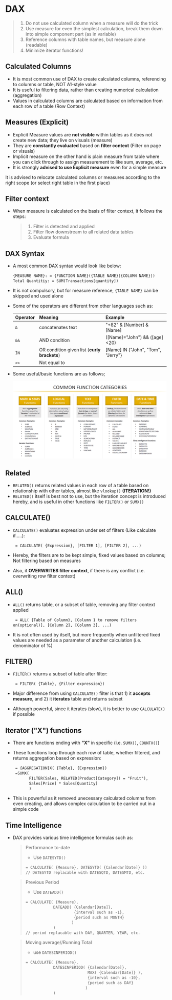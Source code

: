 # DAX

> 1. Do not use calculated column when a measure will do the trick
> 2. Use measure for even the simplest calculation, break them down into simple component part (as in variable)
> 3. Reference columns with table names, but measure alone (readable)
> 4. Minimize iterator functions!



## Calculated Columns

- It is most common use of DAX to create calculated columns, referencing to columns or table, NOT A1-style value
- It is useful to filtering data, rather than creating numerical calculation (aggregation)
- Values in calculated columns are calculated based on information from each row of a table (Row Context)

## Measures (Explicit)

- Explicit Measure values are **not visible** within tables as it does not create new data; they live on visuals (measure)
- They are **constantly evaluated** based on **filter context** (Filter on page or visuals)
- Implicit  measure on the other hand is plain measure from table where you can click through to assign measurement to like sum, average, etc.
- It is strongly **advised to use Explicit measure** even for a simple measure

It is advised to relocate calculated columns or measures according to the right scope (or select right table in the first place)

## Filter context

- When measure is calculated on the basis of filter context, it follows the steps:

  > 1. Filter is detected and applied
  > 2. Filter flow downstream to all related data tables
  > 3. Evaluate formula

## DAX Syntax

- A most common DAX syntax would look like below:

  ```dax
  {MEASURE NAME}: = {FUNCTION NAME}({TABLE NAME}[{COLUMN NAME}])
  Total Quantitiy: = SUM(Transactions[quantity])
  ```

- It is not compulsory, but for measure reference, `{TABLE NAME}` can be skipped and used alone

- Some of the operators are different from other languages such as:

  | Operator | Meaning                                      | Example                            |
  | -------- | -------------------------------------------- | ---------------------------------- |
  | `&`      | concatenates text                            | "+82" & [Number] & [Name]          |
  | `&&`     | AND condition                                | ([Name]="John") && ([age]<20)      |
  | `IN`     | OR condition given list (**curly brackets**) | [Name] IN {"John", "Tom", "Jerry"} |
  | `<>`     | Not equal to                                 |                                    |

- Some useful/basic functions are as follows;

  ![](Tips/DAX_functions.png)

## Related

- `RELATED()` returns related values in each row of a table based on relationship with other tables, almost like `vlookup()` **(ITERATION!)**
- `RELATED()` itself is best not to use, but the iteration concept is introduced hereby, and is useful in other functions like `FILTER()` or `SUMX()`

## CALCULATE()

- `CALCULATE()` evaluates expression under set of filters (Like calculate if.....):

  ```dax
   = CALCULATE( {Expression}, [FILTER 1], [FILTER 2], ...)
  ```
  
- Hereby, the filters are to be kept simple, fixed values based on columns; Not filtering based on measures
- Also, it **OVERWRITES filter context**, if there is any conflict (i.e. overwriting row filter context)

## ALL()

- `ALL()` returns table, or a subset of table, removing any filter context applied

  ```dax
   = ALL( {Table of Column}, [Column 1 to remove filters on(optional)], [Column 2], [Column 3], ...)
  ```
- It is not often used by itself, but more frequently when unfiltered fixed values are needed as a parameter of another calculation (i.e. denominator of %)

## FILTER()

- `FILTER()` returns a subset of table after filter:

  ```dax
   = FILTER( {Table}, {Filter expression})
  ```
  
- Major difference from using `CALCULATE()` filter is that 1) it **accepts measure**, and 2) it **iterates** table and returns subset
- Although powerful, since it iterates (slow), it is better to use `CALCULATE()` if possible

## Iterator ("X") functions

- There are functions ending with **"X"** in specific (i.e. `SUMX()`, `COUNTX()`)
- These functions loop through each row of table, whether filtered, and returns aggregation based on expression:

  ```dax
   = {AGGREGATION}X( {Table}, {Expression})
   =SUMX(
         FILTER(Sales, RELATED(Product[Category]) = "Fruit"),
         Sales[Price] * Sales[Quantity]
         )
  ```
- This is powerful as it removed unecessary calculated columns from even creating, and allows complex calculation to be carried out in a simple code

## Time Intelligence

- DAX provides various time intelligence formulas such as:

  > Performance to-date
  >
  > - Use `DATESYTD()`
  >
  > ```dax
  > = CALCULATE( {Measure}, DATESYTD( {Calendar[Date]} ))
  > // DATESYTD replacable with DATESQTD, DATESMTD, etc.
  > ```

  > Previous Period
  >
  > - Use `DATEADD()`
  >
  > ```DAX
  > = CALCULATE( {Measure}, 
  >             DATEADD( {Calendar[Date]},
  >                      {interval such as -1},
  >                      {period such as MONTH}
  >                     )
  >         	)
  > // period replacable with DAY, QUARTER, YEAR, etc.
  > ```

  > Moving average//Running Total
  >
  > - use `DATESINPERIOD()`
  >
  > ```DAX
  > = CALCULATE( {Measure}, 
  >             DATESINPERIOD( {Calendar[Date]},
  >                            MAX( {Calendar[Date]} ),
  >                            {interval such as -10},
  >                            {period such as DAY}
  >                           )
  >         	)
  > ```

  

